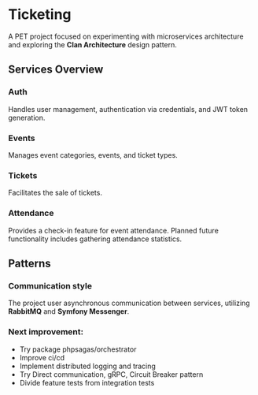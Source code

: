 # Ticketing

A PET project focused on experimenting with microservices architecture and exploring the **Clan Architecture** design pattern. 

## Services Overview

### Auth
Handles user management, authentication via credentials, and JWT token generation.

### Events
Manages event categories, events, and ticket types.

### Tickets
Facilitates the sale of tickets.

### Attendance
Provides a check-in feature for event attendance. Planned future functionality includes gathering attendance statistics.


## Patterns

### Communication style
The project user asynchronous communication between services, utilizing **RabbitMQ** and **Symfony Messenger**.


### Next improvement:
* Try package phpsagas/orchestrator
* Improve ci/cd
* Implement distributed logging and tracing
* Try Direct communication, gRPC, Circuit Breaker pattern
* Divide feature tests from integration tests
